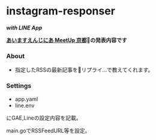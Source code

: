 # instagram-responser
***with LINE App***

**[あいますえんじにあ MeetUp 京都](https://imas.connpass.com/event/64177/)の発表内容です**

### About

- 指定したRSSの最新記事をリプライ…で教えてくれます。

### Settings

- app.yaml
- line.env

にGAE,Lineの設定内容を記載。

main.goでRSSFeedURL等を設定。
